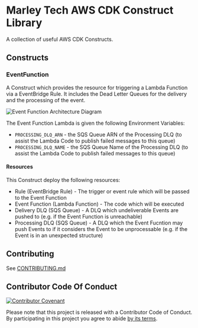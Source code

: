 # Marley Tech AWS CDK Construct Library

A collection of useful AWS CDK Constructs.

## Constructs

### EventFunction

A Construct which provides the resource for triggering a Lambda Function via a EventBridge Rule. It includes the Dead Letter Queues for the delivery and the processing of the event.

![Event Function Architecture Diagram](docs/EventFunction/EventFunction.png)

The Event Function Lambda is given the following Environment Variables:

* `PROCESSING_DLQ_ARN` - the SQS Queue ARN of the Processing DLQ (to assist the Lambda Code to publish failed messages to this queue)
* `PROCESSING_DLQ_NAME` - the SQS Queue Name of the Processing DLQ (to assist the Lambda Code to publish failed messages to this queue)

#### Resources

This Construct deploy the following resources:

* Rule (EventBridge Rule) - The trigger or event rule which will be passed to the Event Function
* Event Function (Lambda Function) - The code which will be executed
* Delivery DLQ (SQS Queue) - A DLQ which undeliverable Events are pushed to (e.g. if the Event Function is unreachable)
* Processing DLQ (SQS Queue) - A DLQ which the Event Fucntion may push Events to if it considers the Event to be unprocessable (e.g. if the Event is in an unexpected structure)

## Contributing

See [CONTRIBUTING.md](CONTRIBUTING.md)

## Contributor Code Of Conduct

[![Contributor Covenant](https://img.shields.io/badge/Contributor%20Covenant-v2.0%20adopted-ff69b4.svg)](CODE_OF_CONDUCT.md)

Please note that this project is released with a Contributor Code of Conduct. By participating in this project you agree
to abide [by its terms](CODE_OF_CONDUCT.md).
